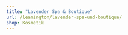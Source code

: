 ```yaml
---
title: "Lavender Spa & Boutique"
url: /leamington/lavender-spa-und-boutique/
shop: Kosmetik
---
```

